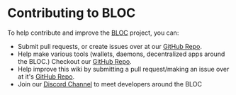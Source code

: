 
# Contributing to BLOC

To help contribute and improve the [BLOC](https://bloc.money) project, you can:

* Submit pull requests, or create issues over at our [GitHub Repo](https://github.com/furiousteam/BLOC).
* Help make various tools (wallets, daemons, decentralized apps around the BLOC.) Checkout our [GitHub Repo](https://github.com/furiousteam/BLOC).
* Help improve this wiki by submitting a pull request/making an issue over at it's [GitHub Repo](https://github.com/furiousteam/BLOC-wiki).
* Join our [Discord Channel](https://discord.gg/5Buudya) to meet developers around the BLOC